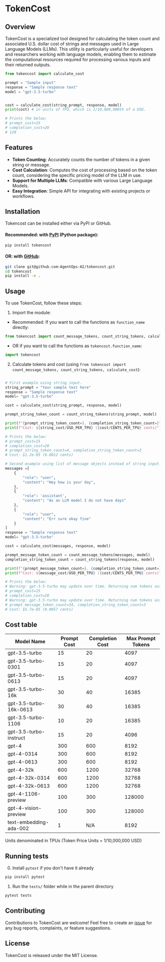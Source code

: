 # TokenCost

## Overview

TokenCost is a specialized tool designed for calculating the token count and associated U.S. dollar cost of strings and messages used in Large Language Models (LLMs). This utility is particularly useful for developers and researchers working with language models, enabling them to estimate the computational resources required for processing various inputs and their returned outputs.

```python
from tokencost import calculate_cost

prompt = "Sample input"
response = "Sample response text"
model = "gpt-3.5-turbo"


cost = calculate_cost(string_prompt, response, model)
print(cost) # in units of TPU, which is 1/10,000,000th of a USD.

# Prints the below:
# prompt_cost=15
# completion_cost=20
# 120
```

## Features

- **Token Counting**: Accurately counts the number of tokens in a given string or message.
- **Cost Calculation**: Computes the cost of processing based on the token count, considering the specific pricing model of the LLM in use.
- **Support for Multiple LLMs**: Compatible with various Large Language Models.
- **Easy Integration**: Simple API for integrating with existing projects or workflows.

## Installation

Tokencost can be installed either via PyPI or GitHub.

#### Recommended: with [PyPI](https://pypi.org/project/tokencost/) (Python package):

```bash
pip install tokencost
```

#### OR: with [GitHub](https://github.com/AgentOps-AI/tokencost):

```bash
git clone git@github.com:AgentOps-AI/tokencost.git
cd tokencost
pip install -e .
```

## Usage

To use TokenCost, follow these steps:

1. Import the module:

- Recommended: If you want to call the functions as `function_name` directly:

```python
from tokencost import count_message_tokens, count_string_tokens, calculate_cost
```

- OR if you want to call the functions as `tokencost.function_name`:

```python
import tokencost
```

2. Calculate tokens and cost (using `from tokencost import count_message_tokens, count_string_tokens, calculate_cost`):

```python

# First example using string input.
string_prompt = "Your sample text here"
response = "Sample response text"
model= "gpt-3.5-turbo"

cost = calculate_cost(string_prompt, response, model)

prompt_string_token_count = count_string_tokens(string_prompt, model)

print(f"{prompt_string_token_count=}, {completion_string_token_count=}")
print(f"Cost: ${string_cost/USD_PER_TPU} ({cost/CENTS_PER_TPU} cents)")

# Prints the below:
# prompt_cost=15
# completion_cost=20
# prompt_string_token_count=4, completion_string_token_count=3
# Cost: $1.2e-05 (0.0012 cents)

# Second example using list of message objects instead of string input.
messages =[
    {
        "role": "user",
        "content": "Hey how is your day",
    },
    {
        "role": 'assistant',
        "content": "As an LLM model I do not have days"
    },
    {
        "role": "user",
        "content": "Err sure okay fine"
    }
]
response = "Sample response text"
model= "gpt-3.5-turbo"

cost = calculate_cost(messages, response, model)

prompt_message_token_count = count_message_tokens(messages, model)
completion_string_token_count = count_string_tokens(response, model)

print(f"{prompt_message_token_count=}, {completion_string_token_count=}")
print(f"Cost: ${message_cost/USD_PER_TPU} ({cost/CENTS_PER_TPU} cents)")

# Prints the below:
# Warning: gpt-3.5-turbo may update over time. Returning num tokens assuming gpt-3.5-turbo-0613.
# prompt_cost=15
# completion_cost=20
# Warning: gpt-3.5-turbo may update over time. Returning num tokens assuming gpt-3.5-turbo-0613.
# prompt_message_token_count=34, completion_string_token_count=3
# Cost: $5.7e-05 (0.0057 cents)
```

## Cost table

| Model Name                | Prompt Cost | Completion Cost | Max Prompt Tokens |
|---------------------------|-------------|-----------------|-------------------|
| gpt-3.5-turbo             | 15          | 20              | 4097              |
| gpt-3.5-turbo-0301        | 15          | 20              | 4097              |
| gpt-3.5-turbo-0613        | 15          | 20              | 4097              |
| gpt-3.5-turbo-16k         | 30          | 40              | 16385             |
| gpt-3.5-turbo-16k-0613    | 30          | 40              | 16385             |
| gpt-3.5-turbo-1106        | 10          | 20              | 16385             |
| gpt-3.5-turbo-instruct    | 15          | 20              | 4096              |
| gpt-4                     | 300         | 600             | 8192              |
| gpt-4-0314                | 300         | 600             | 8192              |
| gpt-4-0613                | 300         | 600             | 8192              |
| gpt-4-32k                 | 600         | 1200            | 32768             |
| gpt-4-32k-0314            | 600         | 1200            | 32768             |
| gpt-4-32k-0613            | 600         | 1200            | 32768             |
| gpt-4-1106-preview        | 100         | 300             | 128000            |
| gpt-4-vision-preview      | 100         | 300             | 128000            |
| text-embedding-ada-002    | 1           | N/A             | 8192              |

Units denominated in TPUs (Token Price Units = 1/10,000,000 USD) 


## Running tests

0. Install `pytest` if you don't have it already

```python
pip install pytest
```

1. Run the `tests/` folder while in the parent directory

```python
pytest tests
```

## Contributing

Contributions to TokenCost are welcome! Feel free to create an [issue](https://github.com/AgentOps-AI/tokencost/issues) for any bug reports, complaints, or feature suggestions.

## License

TokenCost is released under the MIT License.
